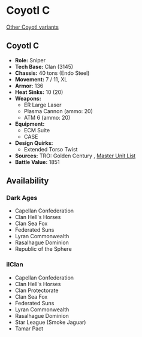 # Coyotl C 

[Other Coyotl variants](../coyotl.md) 

## Coyotl C 

- **Role:** Sniper 
- **Tech Base:** Clan (3145) 
- **Chassis:** 40 tons (Endo Steel) 
- **Movement:** 7 / 11, XL 
- **Armor:** 136 
- **Heat Sinks:** 10 (20) 
- **Weapons:** 
  - ER Large Laser 
  - Plasma Cannon (ammo: 20) 
  - ATM 6 (ammo: 20) 
- **Equipment:** 
  - ECM Suite 
  - CASE 
- **Design Quirks:** 
  - Extended Torso Twist 
- **Sources:** TRO: Golden Century , [Master Unit List](http://masterunitlist.info/Unit/Details/7607) 
- **Battle Value:** 1851 

## Availability 

### Dark Ages 

- Capellan Confederation 
- Clan Hell's Horses 
- Clan Sea Fox 
- Federated Suns 
- Lyran Commonwealth 
- Rasalhague Dominion 
- Republic of the Sphere 

### ilClan 

- Capellan Confederation 
- Clan Hell's Horses 
- Clan Protectorate 
- Clan Sea Fox 
- Federated Suns 
- Lyran Commonwealth 
- Rasalhague Dominion 
- Star League (Smoke Jaguar) 
- Tamar Pact 

